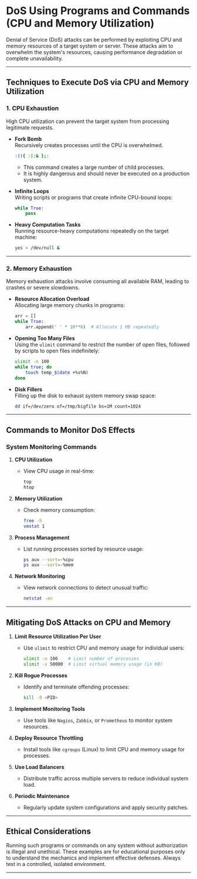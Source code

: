 # DoS Using Programs and Commands (CPU and Memory Utilization)

Denial of Service (DoS) attacks can be performed by exploiting CPU and memory resources of a target system or server. These attacks aim to overwhelm the system's resources, causing performance degradation or complete unavailability.

---

## **Techniques to Execute DoS via CPU and Memory Utilization**

### 1. **CPU Exhaustion**
   High CPU utilization can prevent the target system from processing legitimate requests.

   - **Fork Bomb**  
     Recursively creates processes until the CPU is overwhelmed.  
     ```bash
     :(){ :|:& };:
     ```
     - This command creates a large number of child processes.
     - It is highly dangerous and should never be executed on a production system.

   - **Infinite Loops**  
     Writing scripts or programs that create infinite CPU-bound loops:  
     ```python
     while True:
         pass
     ```

   - **Heavy Computation Tasks**  
     Running resource-heavy computations repeatedly on the target machine:
     ```bash
     yes > /dev/null &
     ```

---

### 2. **Memory Exhaustion**
   Memory exhaustion attacks involve consuming all available RAM, leading to crashes or severe slowdowns.

   - **Resource Allocation Overload**  
     Allocating large memory chunks in programs:
     ```python
     arr = []
     while True:
         arr.append(' ' * 10**6)  # Allocate 1 MB repeatedly
     ```

   - **Opening Too Many Files**  
     Using the `ulimit` command to restrict the number of open files, followed by scripts to open files indefinitely:
     ```bash
     ulimit -n 100
     while true; do
         touch temp_$(date +%s%N)
     done
     ```

   - **Disk Fillers**  
     Filling up the disk to exhaust system memory swap space:
     ```bash
     dd if=/dev/zero of=/tmp/bigfile bs=1M count=1024
     ```

---

## **Commands to Monitor DoS Effects**

### **System Monitoring Commands**
1. **CPU Utilization**
   - View CPU usage in real-time:
     ```bash
     top
     htop
     ```

2. **Memory Utilization**
   - Check memory consumption:
     ```bash
     free -h
     vmstat 1
     ```

3. **Process Management**
   - List running processes sorted by resource usage:
     ```bash
     ps aux --sort=-%cpu
     ps aux --sort=-%mem
     ```

4. **Network Monitoring**
   - View network connections to detect unusual traffic:
     ```bash
     netstat -an
     ```

---

## **Mitigating DoS Attacks on CPU and Memory**

1. **Limit Resource Utilization Per User**
   - Use `ulimit` to restrict CPU and memory usage for individual users:
     ```bash
     ulimit -u 100    # Limit number of processes
     ulimit -v 50000  # Limit virtual memory usage (in KB)
     ```

2. **Kill Rogue Processes**
   - Identify and terminate offending processes:
     ```bash
     kill -9 <PID>
     ```

3. **Implement Monitoring Tools**
   - Use tools like `Nagios`, `Zabbix`, or `Prometheus` to monitor system resources.

4. **Deploy Resource Throttling**
   - Install tools like `cgroups` (Linux) to limit CPU and memory usage for processes.

5. **Use Load Balancers**
   - Distribute traffic across multiple servers to reduce individual system load.

6. **Periodic Maintenance**
   - Regularly update system configurations and apply security patches.

---

## **Ethical Considerations**

Running such programs or commands on any system without authorization is illegal and unethical. These examples are for educational purposes only to understand the mechanics and implement effective defenses. Always test in a controlled, isolated environment.

---
